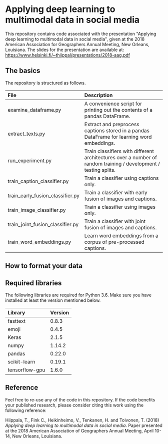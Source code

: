 # Applying deep learning to multimodal data in social media

This repository contains code associated with the presentation "Applying deep learning to multimodal data in social media", given at the 2018 American Association for Geographers Annual Meeting, New Orleans, Louisiana. The slides for the presentation are available at: https://www.helsinki.fi/~thiippal/presentations/2018-aag.pdf

## The basics

The repository is structured as follows.

| File | Description |
|:---|:---|
|examine_dataframe.py|A convenience script for printing out the contents of a pandas DataFrame.|
|extract_texts.py|Extract and preprocess captions stored in a pandas DataFrame for learning word embeddings.|
|run_experiment.py|Train classifiers with different architectures over a number of random training / development / testing splits.|
|train_caption_classifier.py|Train a classifier using captions only.|
|train_early_fusion_classifier.py|Train a classifier with early fusion of images and captions.|
|train_image_classifier.py|Train a classifier using images only.|
|train_joint_fusion_classifier.py|Train a classifier with joint fusion of images and captions.|
|train_word_embeddings.py|Learn word embeddings from a corpus of pre-processed captions.|

## How to format your data

## Required libraries

The following libraries are required for Python 3.6. Make sure you have installed at least the version mentioned below.

| Library | Version |
|:---|:---|
|fasttext|0.8.3|
|emoji|0.4.5|
|Keras|2.1.5|
|numpy|1.14.2|
|pandas|0.22.0|
|scikit-learn|0.19.1|
|tensorflow-gpu|1.6.0|

## Reference

Feel free to re-use any of the code in this repository. If the code benefits your published research, please consider citing this work using the following reference:

Hiippala, T., Fink C., Heikinheimo, V., Tenkanen, H. and Toivonen, T. (2018) *Applying deep learning to multimodal data in social media*. Paper presented at the 2018 American Association of Geographers Annual Meeting, April 10-14, New Orleans, Louisiana.
